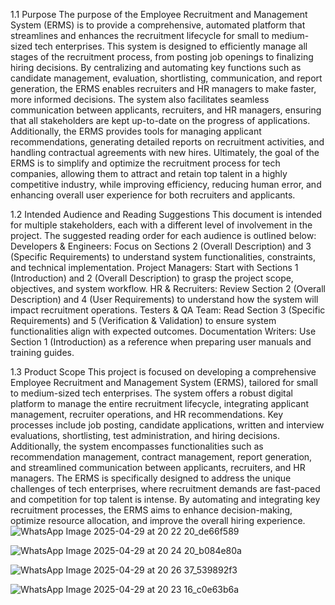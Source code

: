 1.1    Purpose
The purpose of the Employee Recruitment and Management System (ERMS) is to provide a comprehensive, automated platform that streamlines and enhances the recruitment lifecycle for small to medium-sized tech enterprises. This system is designed to efficiently manage all stages of the recruitment process, from posting job openings to finalizing hiring decisions. By centralizing and automating key functions such as candidate management, evaluation, shortlisting, communication, and report generation, the ERMS enables recruiters and HR managers to make faster, more informed decisions. The system also facilitates seamless communication between applicants, recruiters, and HR managers, ensuring that all stakeholders are kept up-to-date on the progress of applications. Additionally, the ERMS provides tools for managing applicant recommendations, generating detailed reports on recruitment activities, and handling contractual agreements with new hires. Ultimately, the goal of the ERMS is to simplify and optimize the recruitment process for tech companies, allowing them to attract and retain top talent in a highly competitive industry, while improving efficiency, reducing human error, and enhancing overall user experience for both recruiters and applicants. 
 
1.2    Intended Audience and Reading Suggestions
This document is intended for multiple stakeholders, each with a different level of involvement in the project. The suggested reading order for each audience is outlined below:
Developers & Engineers: Focus on Sections 2 (Overall Description) and 3 (Specific Requirements) to understand system functionalities, constraints, and technical implementation.
Project Managers: Start with Sections 1 (Introduction) and 2 (Overall Description) to grasp the project scope, objectives, and system workflow.
HR & Recruiters: Review Section 2 (Overall Description) and 4 (User Requirements) to understand how the system will impact recruitment operations.
Testers & QA Team: Read Section 3 (Specific Requirements) and 5 (Verification & Validation) to ensure system functionalities align with expected outcomes.
Documentation Writers: Use Section 1 (Introduction) as a reference when preparing user manuals and training guides.

 
1.3    Product Scope
This project is focused on developing a comprehensive Employee Recruitment and Management System (ERMS), tailored for small to medium-sized tech enterprises. The system offers a robust digital platform to manage the entire recruitment lifecycle, integrating applicant management, recruiter operations, and HR recommendations. Key processes include job posting, candidate applications, written and interview evaluations, shortlisting, test administration, and hiring decisions. Additionally, the system encompasses functionalities such as recommendation management, contract management, report generation, and streamlined communication between applicants, recruiters, and HR managers.
The ERMS is specifically designed to address the unique challenges of tech enterprises, where recruitment demands are fast-paced and competition for top talent is intense. By automating and integrating key recruitment processes, the ERMS aims to enhance decision-making, optimize resource allocation, and improve the overall hiring experience.
![WhatsApp Image 2025-04-29 at 20 22 20_de66f589](https://github.com/user-attachments/assets/da17cfb5-2947-45ff-bd4c-d7d5c58e1868)

![WhatsApp Image 2025-04-29 at 20 24 20_b084e80a](https://github.com/user-attachments/assets/8a9a8564-28e0-4cb1-8a9e-2cad99f8963f)

![WhatsApp Image 2025-04-29 at 20 26 37_539892f3](https://github.com/user-attachments/assets/1c9f50d1-5783-42c7-ae2a-e10bec0e3cdd)

![WhatsApp Image 2025-04-29 at 20 23 16_c0e63b6a](https://github.com/user-attachments/assets/09226c87-01f0-4aec-a50f-b7d86bc9ab37)


